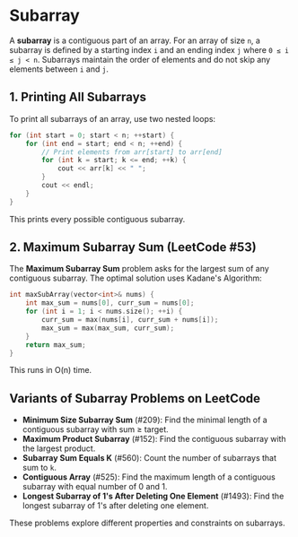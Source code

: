 # Subarray

A **subarray** is a contiguous part of an array. For an array of size `n`, a subarray is defined by a starting index `i` and an ending index `j` where `0 ≤ i ≤ j < n`. Subarrays maintain the order of elements and do not skip any elements between `i` and `j`.

## 1. Printing All Subarrays

To print all subarrays of an array, use two nested loops:
```cpp
for (int start = 0; start < n; ++start) {
    for (int end = start; end < n; ++end) {
        // Print elements from arr[start] to arr[end]
        for (int k = start; k <= end; ++k) {
            cout << arr[k] << " ";
        }
        cout << endl;
    }
}
```
This prints every possible contiguous subarray.

## 2. Maximum Subarray Sum (LeetCode #53)

The **Maximum Subarray Sum** problem asks for the largest sum of any contiguous subarray. The optimal solution uses Kadane's Algorithm:

```cpp
int maxSubArray(vector<int>& nums) {
    int max_sum = nums[0], curr_sum = nums[0];
    for (int i = 1; i < nums.size(); ++i) {
        curr_sum = max(nums[i], curr_sum + nums[i]);
        max_sum = max(max_sum, curr_sum);
    }
    return max_sum;
}
```
This runs in O(n) time.

## Variants of Subarray Problems on LeetCode

- **Minimum Size Subarray Sum** (#209): Find the minimal length of a contiguous subarray with sum ≥ target.
- **Maximum Product Subarray** (#152): Find the contiguous subarray with the largest product.
- **Subarray Sum Equals K** (#560): Count the number of subarrays that sum to `k`.
- **Contiguous Array** (#525): Find the maximum length of a contiguous subarray with equal number of 0 and 1.
- **Longest Subarray of 1's After Deleting One Element** (#1493): Find the longest subarray of 1's after deleting one element.

These problems explore different properties and constraints on subarrays.